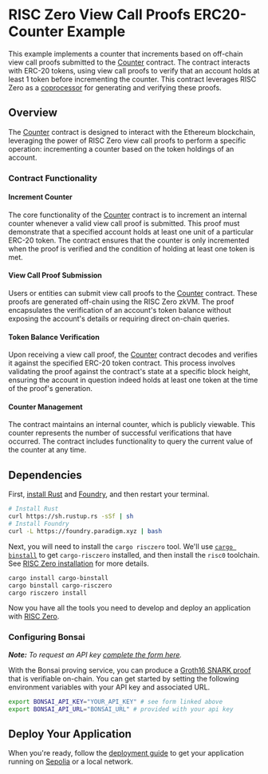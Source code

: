 # RISC Zero View Call Proofs ERC20-Counter Example

This example implements a counter that increments based on off-chain view call proofs submitted to the [Counter] contract.
The contract interacts with ERC-20 tokens, using view call proofs to verify that an account holds at least 1 token before incrementing the counter.
This contract leverages RISC Zero as a [coprocessor] for generating and verifying these proofs.

## Overview

The [Counter] contract is designed to interact with the Ethereum blockchain, leveraging the power of RISC Zero view call proofs to perform a specific operation: incrementing a counter based on the token holdings of an account.

### Contract Functionality

#### Increment Counter

The core functionality of the [Counter] contract is to increment an internal counter whenever a valid view call proof is submitted.
This proof must demonstrate that a specified account holds at least one unit of a particular ERC-20 token.
The contract ensures that the counter is only incremented when the proof is verified and the condition of holding at least one token is met.

#### View Call Proof Submission

Users or entities can submit view call proofs to the [Counter] contract.
These proofs are generated off-chain using the RISC Zero zkVM.
The proof encapsulates the verification of an account's token balance without exposing the account's details or requiring direct on-chain queries.

#### Token Balance Verification

Upon receiving a view call proof, the [Counter] contract decodes and verifies it against the specified ERC-20 token contract.
This process involves validating the proof against the contract's state at a specific block height, ensuring the account in question indeed holds at least one token at the time of the proof's generation.

#### Counter Management

The contract maintains an internal counter, which is publicly viewable.
This counter represents the number of successful verifications that have occurred.
The contract includes functionality to query the current value of the counter at any time.

## Dependencies

First, [install Rust] and [Foundry], and then restart your terminal.

```sh
# Install Rust
curl https://sh.rustup.rs -sSf | sh
# Install Foundry
curl -L https://foundry.paradigm.xyz | bash
```

Next, you will need to install the `cargo risczero` tool.
We'll use [`cargo binstall`][cargo-binstall] to get `cargo-risczero` installed, and then install the `risc0` toolchain.
See [RISC Zero installation] for more details.

```sh
cargo install cargo-binstall
cargo binstall cargo-risczero
cargo risczero install
```

Now you have all the tools you need to develop and deploy an application with [RISC Zero].

### Configuring Bonsai

***Note:*** *To request an API key [complete the form here](https://bonsai.xyz/apply).*

With the Bonsai proving service, you can produce a [Groth16 SNARK proof] that is verifiable on-chain.
You can get started by setting the following environment variables with your API key and associated URL.

```bash
export BONSAI_API_KEY="YOUR_API_KEY" # see form linked above
export BONSAI_API_URL="BONSAI_URL" # provided with your api key
```

## Deploy Your Application

When you're ready, follow the [deployment guide] to get your application running on [Sepolia] or a local network.

[Foundry]: https://getfoundry.sh/
[Groth16 SNARK proof]: https://www.risczero.com/news/on-chain-verification
[RISC Zero installation]: https://dev.risczero.com/api/zkvm/install
[RISC Zero]: https://www.risczero.com/
[Sepolia]: https://www.alchemy.com/overviews/sepolia-testnet
[cargo-binstall]: https://github.com/cargo-bins/cargo-binstall#cargo-binaryinstall
[coprocessor]: https://www.risczero.com/news/a-guide-to-zk-coprocessors-for-scalability
[deployment guide]: ./deployment-guide.md
[install Rust]: https://doc.rust-lang.org/cargo/getting-started/installation.html
[Counter]: ./contracts/Counter.sol
